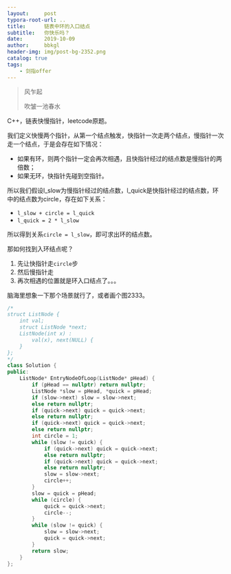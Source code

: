 ```yaml
---
layout:     post
typora-root-url: ..
title:      链表中环的入口结点
subtitle:   你快乐吗？
date:       2019-10-09
author:     bbkgl
header-img: img/post-bg-2352.png
catalog: true
tags:
    - 剑指offer
---
```


> 风乍起
>
> 吹皱一池春水

C++，链表快慢指针，leetcode原题。

我们定义快慢两个指针，从第一个结点触发，快指针一次走两个结点，慢指针一次走一个结点，于是会存在如下情况：

- 如果有环，则两个指针一定会再次相遇，且快指针经过的结点数是慢指针的两倍数；
- 如果无环，快指针先碰到空指针。

所以我们假设l_slow为慢指针经过的结点数，l_quick是快指针经过的结点数，环中的结点数为circle，存在如下关系：

- `l_slow + circle = l_quick`
- `l_quick = 2 * l_slow`

所以得到关系`circle = l_slow`，即可求出环的结点数。

那如何找到入环结点呢？

1. 先让快指针走`circle`步
2. 然后慢指针走
3. 再次相遇的位置就是环入口结点了。。。

脑海里想象一下那个场景就行了，或者画个图2333。

```cpp
/*
struct ListNode {
    int val;
    struct ListNode *next;
    ListNode(int x) :
        val(x), next(NULL) {
    }
};
*/
class Solution {
public:
    ListNode* EntryNodeOfLoop(ListNode* pHead) {
        if (pHead == nullptr) return nullptr;
        ListNode *slow = pHead, *quick = pHead;
        if (slow->next) slow = slow->next;
        else return nullptr;
        if (quick->next) quick = quick->next;
        else return nullptr;
        if (quick->next) quick = quick->next;
        else return nullptr;
        int circle = 1;
        while (slow != quick) {
            if (quick->next) quick = quick->next;
            else return nullptr;
            if (quick->next) quick = quick->next;
            else return nullptr;
            slow = slow->next;
            circle++;
        }
        slow = quick = pHead;
        while (circle) {
            quick = quick->next;
            circle--;
        }
        while (slow != quick) {
            slow = slow->next;
            quick = quick->next;
        }
        return slow;
    }
};
```


